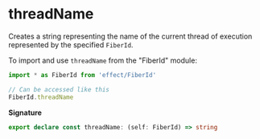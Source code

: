 # threadName

Creates a string representing the name of the current thread of execution
represented by the specified `FiberId`.

To import and use `threadName` from the "FiberId" module:

```ts
import * as FiberId from 'effect/FiberId'

// Can be accessed like this
FiberId.threadName
```

**Signature**

```ts
export declare const threadName: (self: FiberId) => string
```
